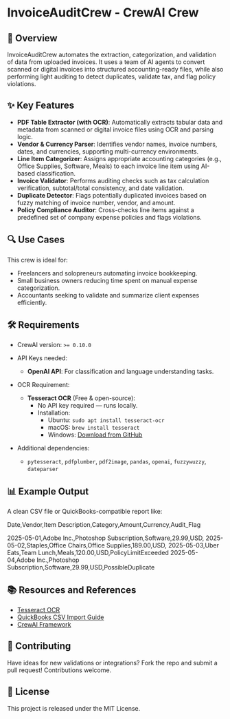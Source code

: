 # InvoiceAuditCrew - CrewAI Crew

## 🚀 Overview

InvoiceAuditCrew automates the extraction, categorization, and validation of data from uploaded invoices. It uses a team of AI agents to convert scanned or digital invoices into structured accounting-ready files, while also performing light auditing to detect duplicates, validate tax, and flag policy violations.

## ✨ Key Features

- **PDF Table Extractor (with OCR)**: Automatically extracts tabular data and metadata from scanned or digital invoice files using OCR and parsing logic.
- **Vendor & Currency Parser**: Identifies vendor names, invoice numbers, dates, and currencies, supporting multi-currency environments.
- **Line Item Categorizer**: Assigns appropriate accounting categories (e.g., Office Supplies, Software, Meals) to each invoice line item using AI-based classification.
- **Invoice Validator**: Performs auditing checks such as tax calculation verification, subtotal/total consistency, and date validation.
- **Duplicate Detector**: Flags potentially duplicated invoices based on fuzzy matching of invoice number, vendor, and amount.
- **Policy Compliance Auditor**: Cross-checks line items against a predefined set of company expense policies and flags violations.

## 🔍 Use Cases

This crew is ideal for:

- Freelancers and solopreneurs automating invoice bookkeeping.
- Small business owners reducing time spent on manual expense categorization.
- Accountants seeking to validate and summarize client expenses efficiently.

## 🛠️ Requirements

- CrewAI version: `>= 0.10.0`
- API Keys needed:
  - **OpenAI API**: For classification and language understanding tasks.

- OCR Requirement:
  - **Tesseract OCR** (Free & open-source):
    - No API key required — runs locally.
    - Installation:
      - Ubuntu: `sudo apt install tesseract-ocr`
      - macOS: `brew install tesseract`
      - Windows: [Download from GitHub](https://github.com/tesseract-ocr/tesseract)

- Additional dependencies:
  - `pytesseract`, `pdfplumber`, `pdf2image`, `pandas`, `openai`, `fuzzywuzzy`, `dateparser`

## 📊 Example Output

A clean CSV file or QuickBooks-compatible report like:

Date,Vendor,Item Description,Category,Amount,Currency,Audit_Flag

2025-05-01,Adobe Inc.,Photoshop Subscription,Software,29.99,USD,
2025-05-02,Staples,Office Chairs,Office Supplies,189.00,USD,
2025-05-03,Uber Eats,Team Lunch,Meals,120.00,USD,PolicyLimitExceeded
2025-05-04,Adobe Inc.,Photoshop Subscription,Software,29.99,USD,PossibleDuplicate


## 📚 Resources and References

- [Tesseract OCR](https://github.com/tesseract-ocr/tesseract)
- [QuickBooks CSV Import Guide](https://quickbooks.intuit.com/learn-support/en-us/help-article/list-management/import-lists-in-quickbooks-online/L5sfm8Y3m_US_en_US)
- [CrewAI Framework](https://github.com/crewAIInc/crewAI)

## 🤝 Contributing

Have ideas for new validations or integrations? Fork the repo and submit a pull request! Contributions welcome.

## 📝 License

This project is released under the MIT License.

